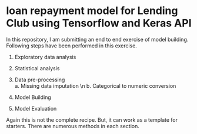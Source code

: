 # loan repayment model for Lending Club using Tensorflow and Keras API

In this repository, I am submitting an end to end exercise of model building. Following steps have been performed in this exercise. 

1. Exploratory data analysis

2. Statistical analysis

3. Data pre-processing  
   a. Missing data imputation \n
   b. Categorical to numeric conversion

4. Model Building 

5. Model Evaluation

Again this is not the complete recipe. But, it can work as a template for starters. There are numerous methods in each section.  

